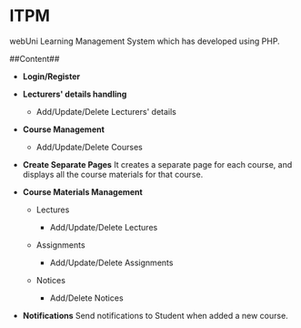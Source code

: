 # ITPM

webUni Learning Management System which has developed using PHP.

##Content##

* **Login/Register**

* **Lecturers' details handling**
	* Add/Update/Delete Lecturers' details
	
* **Course Management**
	* Add/Update/Delete Courses
	
* **Create Separate Pages**
	It creates a separate page for each course, and displays all the course materials for that course.
	
* **Course Materials Management**
	* Lectures
		* Add/Update/Delete Lectures
	
	* Assignments
		* Add/Update/Delete Assignments
	
	* Notices
		* Add/Delete Notices
		
* **Notifications**
	Send notifications to Student when added a new course.